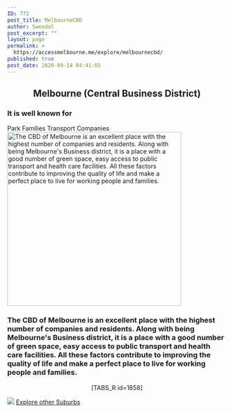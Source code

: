 ```yaml
---
ID: 772
post_title: MelbourneCBD
author: Sweedal
post_excerpt: ""
layout: page
permalink: >
  https://accessmelbourne.me/explore/melbournecbd/
published: true
post_date: 2020-09-14 04:41:05
---
```

<!-- wp:themify-builder/canvas /--><!--themify_builder_static--><h2 style="text-align: center;"><strong>Melbourne (Central Business District)</strong></h2>
<h3><strong>It is well known for  </strong></h3>
Park
Families
Transport
Companies
<img src="https://accessmelbourne.me/wp-content/uploads/2020/09/Melcbd-1024x576-711x400.jpg" height="400" title="The CBD of Melbourne is an excellent place with the highest number of companies and residents. Along with being Melbourne&#039;s Business district, it is a place with a good number of green space, easy access to public transport and health care facilities. All these factors contribute to improving the quality of life and make a perfect place to live for working people and families." alt="The CBD of Melbourne is an excellent place with the highest number of companies and residents. Along with being Melbourne&#039;s Business district, it is a place with a good number of green space, easy access to public transport and health care facilities. All these factors contribute to improving the quality of life and make a perfect place to live for working people and families." srcset="https://accessmelbourne.me/wp-content/uploads/2020/09/Melcbd-1024x576-711x400.jpg 711w, https://accessmelbourne.me/wp-content/uploads/2020/09/Melcbd-300x169.jpg 300w, https://accessmelbourne.me/wp-content/uploads/2020/09/Melcbd-1024x576.jpg 1024w, https://accessmelbourne.me/wp-content/uploads/2020/09/Melcbd-768x432.jpg 768w, https://accessmelbourne.me/wp-content/uploads/2020/09/Melcbd-1536x864.jpg 1536w, https://accessmelbourne.me/wp-content/uploads/2020/09/Melcbd.jpg 1600w" sizes="(max-width: 711px) 100vw, 711px" /> <h3> The CBD of Melbourne is an excellent place with the highest number of companies and residents. Along with being Melbourne's Business district, it is a place with a good number of green space, easy access to public transport and health care facilities. All these factors contribute to improving the quality of life and make a perfect place to live for working people and families. </h3>
<p style="text-align: center;">[TABS_R id=1858]</p>
<noscript><a href='#'><img alt=' ' src='https:&#47;&#47;public.tableau.com&#47;static&#47;images&#47;Me&#47;MelbourneCBD&#47;Dashboard1&#47;1_rss.png' style='border: none' /></a></noscript><object class='tableauViz' style='display:none;'><param name='host_url' value='https%3A%2F%2Fpublic.tableau.com%2F' /> <param name='embed_code_version' value='3' /> <param name='site_root' value='' /><param name='name' value='MelbourneCBD&#47;Dashboard1' /><param name='tabs' value='no' /><param name='toolbar' value='yes' /><param name='static_image' value='https:&#47;&#47;public.tableau.com&#47;static&#47;images&#47;Me&#47;MelbourneCBD&#47;Dashboard1&#47;1.png' /> <param name='animate_transition' value='yes' /><param name='display_static_image' value='yes' /><param name='display_spinner' value='yes' /><param name='display_overlay' value='yes' /><param name='display_count' value='yes' /><param name='language' value='en-GB' /></object>
<a href="https://accessmelbourne.me/explore/" > Explore other Suburbs </a><!--/themify_builder_static-->